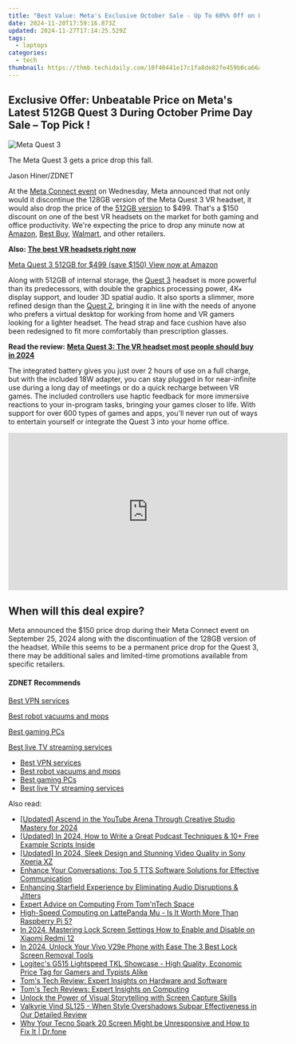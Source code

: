 ```yaml
---
title: "Best Value: Meta's Exclusive October Sale - Up To 60%% Off on Quest 3 Pack with Oculus Touch Controllers (512GB)"
date: 2024-11-20T17:59:16.873Z
updated: 2024-11-27T17:14:25.529Z
tags:
  - laptops
categories:
  - tech
thumbnail: https://thmb.techidaily.com/10f40441e17c1fa8de82fe459b0ca66adaa7f77ee4510f8621b2c17f71bab5a7.jpg
---
```


## Exclusive Offer: Unbeatable Price on Meta's Latest 512GB Quest 3 During October Prime Day Sale – Top Pick !

![Meta Quest 3](https://www.zdnet.com/a/img/resize/b20e255b39b4c575dbe2ff29fe492be3075a90c6/2023/12/26/0dc1582a-3076-47ff-86a7-112a49871c0b/meta-quest-3-blue-dreams.jpg?auto=webp&precrop=2048,1150,x0,y101&width=1280)

The Meta Quest 3 gets a price drop this fall.

Jason Hiner/ZDNET

At the [Meta Connect event](https://www.zdnet.com/article/orion-are-metas-most-advanced-glasses-in-the-world-and-run-on-a-neural-interface/) on Wednesday, Meta announced that not only would it discontinue the 128GB version of the Meta Quest 3 VR headset, it would also drop the price of the [512GB version](https://buy.geni.us/Proxy.ashx?TSID=368250&GR%5FURL=https%3A%2F%2Fwww.amazon.com%2Fdp%2FB0CD1JTBSC%3Ftag%3Dzd-buy-button-20%26ascsubtag%3D%5F%5FCOM%5FCLICK%5FID%5F%5F%7C01738918-eae3-4093-9ccb-9671264690d3%7Cdtp&dtb=1) to $499\. That's a $150 discount on one of the best VR headsets on the market for both gaming and office productivity. We're expecting the price to drop any minute now at [Amazon](https://buy.geni.us/Proxy.ashx?TSID=368250&GR%5FURL=https%3A%2F%2Fwww.amazon.com%2Fdp%2FB0CD1JTBSC%3Ftag%3Dzd-buy-button-20%26ascsubtag%3D%5F%5FCOM%5FCLICK%5FID%5F%5F%7C01738918-eae3-4093-9ccb-9671264690d3%7Cdtp&dtb=1), [Best Buy](https://shop-links.co/link/?url=https%3A%2F%2Fwww.bestbuy.com%2Fsite%2Fmeta-quest-3-breakthrough-mixed-reality-512gb-white%2F6554912.p%3FskuId%3D6554912&publisher_slug=itechdaily19598&exclusive=1), [Walmart](https://goto.walmart.com/c/5597632/565706/9383?sharedid=zdnet&partnerpropertyid=1980086&u=https%3A%2F%2Fwww.walmart.com%2Fip%2FMeta-Quest-3-512GB-Breakthrough-Mixed-Reality-Powerful-Performance-Asgard-s-Wrath-2%2F3551794083&subId1=zd-__COM_CLICK_ID__-dtp), and other retailers.

**Also: [The best VR headsets right now](https://www.zdnet.com/article/best-vr-headset/)**

[Meta Quest 3 512GB for $499 (save $150) View now at Amazon](https://buy.geni.us/Proxy.ashx?TSID=368250&GR%5FURL=https%3A%2F%2Fwww.amazon.com%2Fdp%2FB0CD1JTBSC%3Ftag%3Dzd-buy-button-20%26ascsubtag%3D%5F%5FCOM%5FCLICK%5FID%5F%5F%7C01738918-eae3-4093-9ccb-9671264690d3%7Cdtp&dtb=1)

Along with 512GB of internal storage, the [Quest 3](https://buy.geni.us/Proxy.ashx?TSID=368250&GR%5FURL=https%3A%2F%2Fwww.amazon.com%2Fdp%2FB0CD1JTBSC%3Ftag%3Dzd-buy-button-20%26ascsubtag%3D%5F%5FCOM%5FCLICK%5FID%5F%5F%7C01738918-eae3-4093-9ccb-9671264690d3%7Cdtp&dtb=1) headset is more powerful than its predecessors, with double the graphics processing power, 4K+ display support, and louder 3D spatial audio. It also sports a slimmer, more refined design than the [Quest 2](https://www.zdnet.com/article/meta-quest-2-vs-meta-quest-3/), bringing it in line with the needs of anyone who prefers a virtual desktop for working from home and VR gamers looking for a lighter headset. The head strap and face cushion have also been redesigned to fit more comfortably than prescription glasses.

**Read the review:** **[Meta Quest 3: The VR headset most people should buy in 2024](https://www.zdnet.com/article/meta-quest-3-review/)** 

The integrated battery gives you just over 2 hours of use on a full charge, but with the included 18W adapter, you can stay plugged in for near-infinite use during a long day of meetings or do a quick recharge between VR games. The included controllers use haptic feedback for more immersive reactions to your in-program tasks, bringing your games closer to life. With support for over 600 types of games and apps, you'll never run out of ways to entertain yourself or integrate the Quest 3 into your home office. 

<!-- affiliate ads begin -->
<iframe width="560" height="315" src="https://www.youtube.com/embed/uSfA74aeYeA?si=HdJSMdeS7HVtS6-j&autoplay=1" title="YouTube video player" frameborder="0" allow="accelerometer; autoplay; clipboard-write; encrypted-media; gyroscope; picture-in-picture; web-share" referrerpolicy="strict-origin-when-cross-origin" allowfullscreen></iframe>
<!-- affiliate ads end -->

## When will this deal expire?

Meta announced the $150 price drop during their Meta Connect event on September 25, 2024 along with the discontinuation of the 128GB version of the headset. While this seems to be a permanent price drop for the Quest 3, there may be additional sales and limited-time promotions available from specific retailers.

#### **ZDNET** Recommends

[Best VPN services](https://www.zdnet.com/article/best-vpn/ "Best VPN services")

[Best robot vacuums and mops](https://www.zdnet.com/article/best-robot-vacuum-mop/ "Best robot vacuums and mops")

[Best gaming PCs](https://www.zdnet.com/article/best-gaming-pc/ "Best gaming PCs")

[Best live TV streaming services](https://www.zdnet.com/article/best-live-tv-streaming-service/ "Best live TV streaming services")

* [Best VPN services](https://www.zdnet.com/article/best-vpn/ "Best VPN services")
* [Best robot vacuums and mops](https://www.zdnet.com/article/best-robot-vacuum-mop/ "Best robot vacuums and mops")
* [Best gaming PCs](https://www.zdnet.com/article/best-gaming-pc/ "Best gaming PCs")
* [Best live TV streaming services](https://www.zdnet.com/article/best-live-tv-streaming-service/ "Best live TV streaming services")

<ins class="adsbygoogle"
     style="display:block"
     data-ad-format="autorelaxed"
     data-ad-client="ca-pub-7571918770474297"
     data-ad-slot="1223367746"></ins>

<ins class="adsbygoogle"
     style="display:block"
     data-ad-client="ca-pub-7571918770474297"
     data-ad-slot="8358498916"
     data-ad-format="auto"
     data-full-width-responsive="true"></ins>

<span class="atpl-alsoreadstyle">Also read:</span>
<div><ul>
<li><a href="https://youtube-zero.techidaily.com/ed-ascend-in-the-youtube-arena-through-creative-studio-mastery-for-2024/"><u>[Updated] Ascend in the YouTube Arena Through Creative Studio Mastery for 2024</u></a></li>
<li><a href="https://vp-tips.techidaily.com/updated-in-2024-how-to-write-a-great-podcast-techniques-and-10plus-free-example-scripts-inside/"><u>[Updated] In 2024, How to Write a Great Podcast Techniques & 10+ Free Example Scripts Inside</u></a></li>
<li><a href="https://fox-boxes.techidaily.com/updated-in-2024-sleek-design-and-stunning-video-quality-in-sony-xperia-xz/"><u>[Updated] In 2024, Sleek Design and Stunning Video Quality in Sony Xperia XZ</u></a></li>
<li><a href="https://media-tips.techidaily.com/enhance-your-conversations-top-5-tts-software-solutions-for-effective-communication/"><u>Enhance Your Conversations: Top 5 TTS Software Solutions for Effective Communication</u></a></li>
<li><a href="https://win-solutions.techidaily.com/enhancing-starfield-experience-by-eliminating-audio-disruptions-and-jitters/"><u>Enhancing Starfield Experience by Eliminating Audio Disruptions & Jitters</u></a></li>
<li><a href="https://hardware-reviews.techidaily.com/expert-advice-on-computing-from-tomntech-space/"><u>Expert Advice on Computing From Tom'nTech Space</u></a></li>
<li><a href="https://hardware-reviews.techidaily.com/high-speed-computing-on-lattepanda-mu-is-it-worth-more-than-raspberry-pi-5/"><u>High-Speed Computing on LattePanda Mu - Is It Worth More Than Raspberry Pi 5?</u></a></li>
<li><a href="https://unlock-android.techidaily.com/in-2024-mastering-lock-screen-settings-how-to-enable-and-disable-on-xiaomi-redmi-12-by-drfone-android/"><u>In 2024, Mastering Lock Screen Settings How to Enable and Disable on Xiaomi Redmi 12</u></a></li>
<li><a href="https://android-unlock.techidaily.com/in-2024-unlock-your-vivo-v29e-phone-with-ease-the-3-best-lock-screen-removal-tools-by-drfone-android/"><u>In 2024, Unlock Your Vivo V29e Phone with Ease The 3 Best Lock Screen Removal Tools</u></a></li>
<li><a href="https://hardware-reviews.techidaily.com/logitecs-g515-lightspeed-tkl-showcase-high-quality-economic-price-tag-for-gamers-and-typists-alike/"><u>Logitec's G515 Lightspeed TKL Showcase - High Quality, Economic Price Tag for Gamers and Typists Alike</u></a></li>
<li><a href="https://hardware-reviews.techidaily.com/toms-tech-review-expert-insights-on-hardware-and-software/"><u>Tom's Tech Review: Expert Insights on Hardware and Software</u></a></li>
<li><a href="https://hardware-reviews.techidaily.com/toms-tech-reviews-expert-insights-on-computing/"><u>Tom's Tech Reviews: Expert Insights on Computing</u></a></li>
<li><a href="https://screen-mirroring-recording.techidaily.com/unlock-the-power-of-visual-storytelling-with-screen-capture-skills/"><u>Unlock the Power of Visual Storytelling with Screen Capture Skills</u></a></li>
<li><a href="https://hardware-reviews.techidaily.com/valkyrie-vind-sl125-when-style-overshadows-subpar-effectiveness-in-our-detailed-review/"><u>Valkyrie Vind SL125 - When Style Overshadows Subpar Effectiveness in Our Detailed Review</u></a></li>
<li><a href="https://howto.techidaily.com/why-your-tecno-spark-20-screen-might-be-unresponsive-and-how-to-fix-it-drfone-by-drfone-fix-android-problems-fix-android-problems/"><u>Why Your Tecno Spark 20 Screen Might be Unresponsive and How to Fix It | Dr.fone</u></a></li>
</ul></div>

